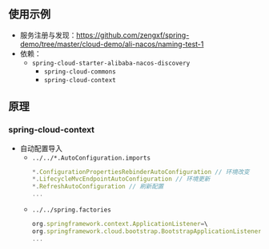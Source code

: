 ## 使用示例
- 服务注册与发现：https://github.com/zengxf/spring-demo/tree/master/cloud-demo/ali-nacos/naming-test-1
- 依赖：
  - `spring-cloud-starter-alibaba-nacos-discovery`
    - `spring-cloud-commons`
    - `spring-cloud-context`


## 原理
### spring-cloud-context
- 自动配置导入
  - `../../*.AutoConfiguration.imports`
    ```js
    *.ConfigurationPropertiesRebinderAutoConfiguration // 环境改变
    *.LifecycleMvcEndpointAutoConfiguration // 环境更新
    *.RefreshAutoConfiguration // 刷新配置
    ...
    ```
  - `../../spring.factories`
    ```js
    org.springframework.context.ApplicationListener=\
    org.springframework.cloud.bootstrap.BootstrapApplicationListener,\ // 读取 bootstrap.properties 配置
    ...
    ```